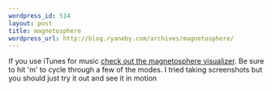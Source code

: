 ```yaml
--- 
wordpress_id: 514
layout: post
title: magnetosphere
wordpress_url: http://blog.ryaneby.com/archives/magnetosphere/
---
```

If you use iTunes for music <a href="http://software.barbariangroup.com/magnetosphere/">check out the magnetosphere visualizer</a>. Be sure to hit 'm' to cycle through a few of the modes. I tried taking screenshots but you should just try it out and see it in motion
